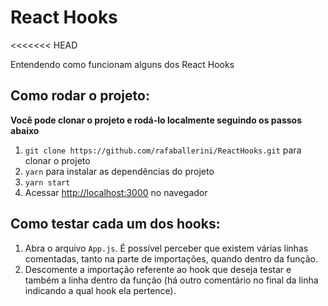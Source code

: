 # React Hooks
<<<<<<< HEAD

Entendendo como funcionam alguns dos React Hooks

## Como rodar o projeto:

**Você pode clonar o projeto e rodá-lo localmente seguindo os passos abaixo**

1. `git clone https://github.com/rafaballerini/ReactHooks.git` para clonar o projeto
2. `yarn` para instalar as dependências do projeto
3. `yarn start`
4. Acessar [http://localhost:3000](http://localhost:3000) no navegador

## Como testar cada um dos hooks:
1. Abra o arquivo `App.js`. É possível perceber que existem várias linhas comentadas, tanto na parte de importações, quando dentro da função.
2. Descomente a importação referente ao hook que deseja testar e também a linha dentro da função (há outro comentário no final da linha indicando a qual hook ela pertence).